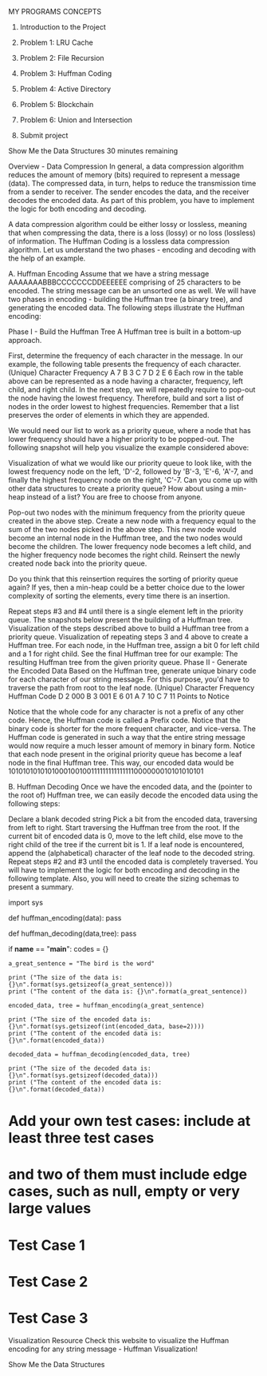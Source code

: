 
MY PROGRAMS
CONCEPTS

1. Introduction to the Project


2. Problem 1: LRU Cache


3. Problem 2: File Recursion


4. Problem 3: Huffman Coding


5. Problem 4: Active Directory


6. Problem 5: Blockchain


7. Problem 6: Union and Intersection


8. Submit project

Show Me the Data Structures
30 minutes remaining

Overview - Data Compression
In general, a data compression algorithm reduces the amount of memory (bits) required to represent a message (data). The compressed data, in turn, helps to reduce the transmission time from a sender to receiver. The sender encodes the data, and the receiver decodes the encoded data. As part of this problem, you have to implement the logic for both encoding and decoding.

A data compression algorithm could be either lossy or lossless, meaning that when compressing the data, there is a loss (lossy) or no loss (lossless) of information. The Huffman Coding is a lossless data compression algorithm. Let us understand the two phases - encoding and decoding with the help of an example.

A. Huffman Encoding
Assume that we have a string message AAAAAAABBBCCCCCCCDDEEEEEE comprising of 25 characters to be encoded. The string message can be an unsorted one as well. We will have two phases in encoding - building the Huffman tree (a binary tree), and generating the encoded data. The following steps illustrate the Huffman encoding:

Phase I - Build the Huffman Tree
A Huffman tree is built in a bottom-up approach.

First, determine the frequency of each character in the message. In our example, the following table presents the frequency of each character.
(Unique) Character	Frequency
A	7
B	3
C	7
D	2
E	6
Each row in the table above can be represented as a node having a character, frequency, left child, and right child. In the next step, we will repeatedly require to pop-out the node having the lowest frequency. Therefore, build and sort a list of nodes in the order lowest to highest frequencies. Remember that a list preserves the order of elements in which they are appended.

We would need our list to work as a priority queue, where a node that has lower frequency should have a higher priority to be popped-out. The following snapshot will help you visualize the example considered above:

Visualization of what we would like our priority queue to look like, with the lowest frequency node on the left, 'D'-2, followed by 'B'-3, 'E'-6, 'A'-7, and finally the highest frequency node on the right, 'C'-7.
Can you come up with other data structures to create a priority queue? How about using a min-heap instead of a list? You are free to choose from anyone.

Pop-out two nodes with the minimum frequency from the priority queue created in the above step.
Create a new node with a frequency equal to the sum of the two nodes picked in the above step. This new node would become an internal node in the Huffman tree, and the two nodes would become the children. The lower frequency node becomes a left child, and the higher frequency node becomes the right child. Reinsert the newly created node back into the priority queue.

Do you think that this reinsertion requires the sorting of priority queue again? If yes, then a min-heap could be a better choice due to the lower complexity of sorting the elements, every time there is an insertion.

Repeat steps #3 and #4 until there is a single element left in the priority queue. The snapshots below present the building of a Huffman tree.
Visualization of the steps described above to build a Huffman tree from a priority queue.
Visualization of repeating steps 3 and 4 above to create a Huffman tree.
For each node, in the Huffman tree, assign a bit 0 for left child and a 1 for right child. See the final Huffman tree for our example:
The resulting Huffman tree from the given priority queue.
Phase II - Generate the Encoded Data
Based on the Huffman tree, generate unique binary code for each character of our string message. For this purpose, you'd have to traverse the path from root to the leaf node.
(Unique) Character	Frequency	Huffman Code
D	2	000
B	3	001
E	6	01
A	7	10
C	7	11
Points to Notice

Notice that the whole code for any character is not a prefix of any other code. Hence, the Huffman code is called a Prefix code.
Notice that the binary code is shorter for the more frequent character, and vice-versa.
The Huffman code is generated in such a way that the entire string message would now require a much lesser amount of memory in binary form.
Notice that each node present in the original priority queue has become a leaf node in the final Huffman tree.
This way, our encoded data would be 1010101010101000100100111111111111111000000010101010101

B. Huffman Decoding
Once we have the encoded data, and the (pointer to the root of) Huffman tree, we can easily decode the encoded data using the following steps:

Declare a blank decoded string
Pick a bit from the encoded data, traversing from left to right.
Start traversing the Huffman tree from the root.
If the current bit of encoded data is 0, move to the left child, else move to the right child of the tree if the current bit is 1.
If a leaf node is encountered, append the (alphabetical) character of the leaf node to the decoded string.
Repeat steps #2 and #3 until the encoded data is completely traversed.
You will have to implement the logic for both encoding and decoding in the following template. Also, you will need to create the sizing schemas to present a summary.

import sys

def huffman_encoding(data):
    pass

def huffman_decoding(data,tree):
    pass

if __name__ == "__main__":
    codes = {}

    a_great_sentence = "The bird is the word"

    print ("The size of the data is: {}\n".format(sys.getsizeof(a_great_sentence)))
    print ("The content of the data is: {}\n".format(a_great_sentence))

    encoded_data, tree = huffman_encoding(a_great_sentence)

    print ("The size of the encoded data is: {}\n".format(sys.getsizeof(int(encoded_data, base=2))))
    print ("The content of the encoded data is: {}\n".format(encoded_data))

    decoded_data = huffman_decoding(encoded_data, tree)

    print ("The size of the decoded data is: {}\n".format(sys.getsizeof(decoded_data)))
    print ("The content of the encoded data is: {}\n".format(decoded_data))

# Add your own test cases: include at least three test cases
# and two of them must include edge cases, such as null, empty or very large values

# Test Case 1

# Test Case 2

# Test Case 3

Visualization Resource
Check this website to visualize the Huffman encoding for any string message - Huffman Visualization!

Show Me the Data Structures
